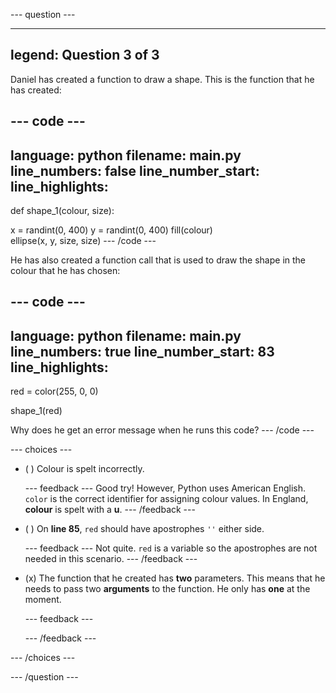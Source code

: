 
--- question ---

---
legend: Question 3 of 3
---

Daniel has created a function to draw a shape. This is the function that he has created:

--- code ---
---
language: python
filename: main.py
line_numbers: false
line_number_start: 
line_highlights: 
---
def shape_1(colour, size):
  
  x = randint(0, 400)
  y = randint(0, 400)
  fill(colour)   
  ellipse(x, y, size, size)
--- /code ---

He has also created a function call that is used to draw the shape in the colour that he has chosen:

--- code ---
---
language: python
filename: main.py
line_numbers: true
line_number_start: 83
line_highlights: 
---
red = color(255, 0, 0)

shape_1(red)

Why does he get an error message when he runs this code?
--- /code ---

--- choices ---

- ( ) 
Colour is spelt incorrectly. 

  --- feedback ---
Good try! However, Python uses American English. `color` is the correct identifier for assigning colour values. In England, **colour** is spelt with a **u**. 
  --- /feedback ---

- ( ) 
On **line 85**, `red` should have apostrophes `''` either side. 

  --- feedback ---
Not quite. `red` is a variable so the apostrophes are not needed in this scenario. 
  --- /feedback ---

- (x) 
The function that he created has **two** parameters. This means that he needs to pass two **arguments** to the function. He only has **one** at the moment. 

  --- feedback ---

  --- /feedback ---

--- /choices ---

--- /question ---
